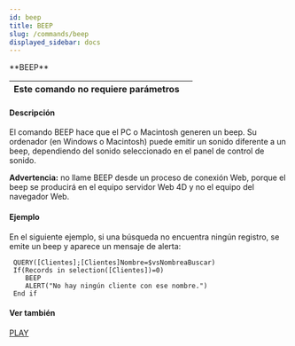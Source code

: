```yaml
---
id: beep
title: BEEP
slug: /commands/beep
displayed_sidebar: docs
---
```


<!--REF #_command_.BEEP.Syntax-->**BEEP**<!-- END REF-->
<!--REF #_command_.BEEP.Params-->
| Este comando no requiere parámetros |  |
| --- | --- |

<!-- END REF-->

#### Descripción 

<!--REF #_command_.BEEP.Summary-->El comando BEEP hace que el PC o Macintosh generen un beep.<!-- END REF--> Su ordenador (en Windows o Macintosh) puede emitir un sonido diferente a un beep, dependiendo del sonido seleccionado en el panel de control de sonido. 

**Advertencia:** no llame BEEP desde un proceso de conexión Web, porque el beep se producirá en el equipo servidor Web 4D y no el equipo del navegador Web.

#### Ejemplo 

En el siguiente ejemplo, si una búsqueda no encuentra ningún registro, se emite un beep y aparece un mensaje de alerta:

```4d
 QUERY([Clientes];[Clientes]Nombre=$vsNombreaBuscar)
 If(Records in selection([Clientes])=0)
    BEEP
    ALERT("No hay ningún cliente con ese nombre.")
 End if
```

#### Ver también 

[PLAY](play.md)  